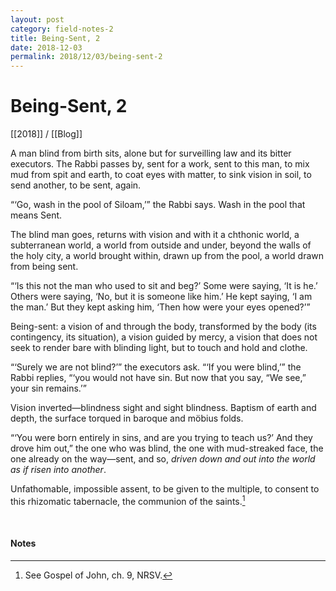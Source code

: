 ```yaml
---
layout: post
category: field-notes-2
title: Being-Sent, 2
date: 2018-12-03
permalink: 2018/12/03/being-sent-2
---
```


# Being-Sent, 2

[[2018]] / [[Blog]]

A man blind from birth sits, alone but for surveilling law and its bitter executors. The Rabbi passes by, sent for a work, sent to this man, to mix mud from spit and earth, to coat eyes with matter, to sink vision in soil, to send another, to be sent, again.

“‘Go, wash in the pool of Siloam,’” the Rabbi says. Wash in the pool that means Sent.

The blind man goes, returns with vision and with it a chthonic world, a subterranean world, a world from outside and under, beyond the walls of the holy city, a world brought within, drawn up from the pool, a world drawn from being sent.

“‘Is this not the man who used to sit and beg?’ Some were saying, ‘It is he.’ Others were saying, ‘No, but it is someone like him.’ He kept saying, ‘I am the man.’ But they kept asking him, ‘Then how were your eyes opened?’”

Being-sent: a vision of and through the body, transformed by the body (its contingency, its situation), a vision guided by mercy, a vision that does not seek to render bare with blinding light, but to touch and hold and clothe.

“‘Surely we are not blind?’” the executors ask. “‘If you were blind,’” the Rabbi replies, “‘you would not have sin. But now that you say, “We see,” your sin remains.’”

Vision inverted—blindness sight and sight blindness. Baptism of earth and depth, the surface torqued in baroque and möbius folds.

“‘You were born entirely in sins, and are you trying to teach us?’ And they drove him out,” the one who was blind, the one with mud-streaked face, the one already on the way—sent, and so, *driven down and out into the world as if risen into another*.

Unfathomable, impossible assent, to be given to the multiple, to consent to this rhizomatic tabernacle, the communion of the saints.[^1]

<br>

#### Notes

[^1]: See Gospel of John, ch. 9, NRSV.
